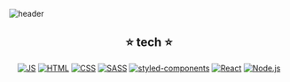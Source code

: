 <!--
**shren207/shren207** is a ✨ _special_ ✨ repository because its `README.md` (this file) appears on your GitHub profile.

Here are some ideas to get you started:

- 🔭 I’m currently working on ...
- 🌱 I’m currently learning ...
- 👯 I’m looking to collaborate on ...
- 🤔 I’m looking for help with ...
- 💬 Ask me about ...
- 📫 How to reach me: ...
- 😄 Pronouns: ...
- ⚡ Fun fact: ...
-->
![header](https://capsule-render.vercel.app/api?type=waving&color=gradient&height=300&section=header&text=Green%20Head&fontSize=90)

 <div align=center>
  
  ## ⭐️ tech ⭐️

[![JS](https://img.shields.io/badge/JavaScript-F7DF1E?style=flat-square&logo=JavaScript&logoColor=black)](github.com/shren207/shren207)
[![HTML](https://img.shields.io/badge/HTML-E34F26?style=flat-square&logo=HTML5&logoColor=white)](github.com/shren207/shren207)
[![CSS](https://img.shields.io/badge/CSS-1572B6?style=flat-square&logo=CSS3&logoColor=white)](github.com/shren207/shren207)
[![SASS](https://img.shields.io/badge/Sass-CC6699?style=flat-square&logo=Sass&logoColor=white)](github.com/shren207/shren207)
[![styled-components](https://img.shields.io/badge/💅_styled_components-DB7093?style=flat-square)](github.com/shren207/shren207)
[![React](https://img.shields.io/badge/React-61DAFB?style=flat-square&logo=React&logoColor=black)](github.com/shren207/shren207)
[![Node.js](https://img.shields.io/badge/Node.js-339933?style=flat-square&logo=Node.js&logoColor=white)](github.com/shren207/shren207)

</div>


